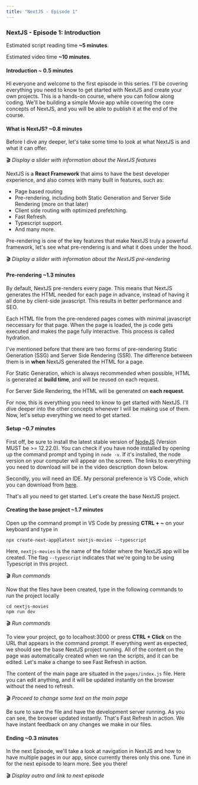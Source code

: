 ```yaml
---
title: "NextJS - Episode 1"
---
```

### NextJS - Episode 1: Introduction
Estimated script reading time **~5 minutes**.

Estimated video time **~10 minutes**.

#### Introduction ~ 0.5 minutes
Hi everyone and welcome to the first episode in this series. I'll be covering everything you need to know to get started with NextJS and create your own projects. This is a hands-on course, where you can follow along coding. We'll be building a simple Movie app while covering the core concepts of NextJS, and you will be able to publish it at the end of the course.

#### What is NextJS? ~0.8 minutes
Before I dive any deeper, let's take some time to look at what NextJS is and what it can offer.

🎬 *Display a slider with information about the NextJS features*

NextJS is a **React Framework** that aims to have the best developer experience, and also comes with many built in features, such as:
- Page based routing
- Pre-rendering, including both Static Generation and Server Side Rendering (more on that later)
- Client side routing with optimized prefetching.
- Fast Refresh.
- Typescript support.
- And many more.

Pre-rendering is one of the key features that make NextJS truly a powerful framework, let's see what pre-rendering is and what it does under the hood.

🎬 *Display a slider with information about the NextJS pre-rendering*

#### Pre-rendering ~1.3 minutes
By default, NextJS pre-renders every page. This means that NextJS generates the HTML needed for each page in advance, instead of having it all done by client-side javascript. This results in better performance and SEO.

Each HTML file from the pre-rendered pages comes with minimal javascript neccessary for that page. When the page is loaded, the js code gets executed and makes the page fully interactive. This process is called hydration.

I've mentioned before that there are two forms of pre-rendering Static Generation (SSG) and Server Side Rendering (SSR). The difference between them is in **when** NextJS generated the HTML for a page.

For Static Generation, which is always recommended when possible, HTML is generated at **build time**, and will be reused on each request.

For Server Side Rendering, the HTML will be generated on **each request**.

For now, this is everything you need to know to get started with NextJS. I'll dive deeper into the other concepts whenever I will be making use of them. Now, let's setup everything we need to get started.

#### Setup ~0.7 minutes
First off, be sure to install the latest stable version of [NodeJS](https://nodejs.org/en/)  (Version MUST be >= 12.22.0). You can check if you have node installed by opening up the command prompt and typing in `node -v`. If it's installed, the node version on your computer will appear on the screen. The links to everything you need to download will be in the video description down below.

Secondly, you will need an IDE. My personal preference is VS Code, which you can download from [here](https://code.visualstudio.com/).

That's all you need to get started. Let's create the base NextJS project.

#### Creating the base project ~1.7 minutes
Open up the command prompt in VS Code by pressing **CTRL + ~** on your keyboard and type in
```
npx create-next-app@latest nextjs-movies --typescript
```
Here, `nextjs-movies` is the name of the folder where the NextJS app will be created. The flag `--typescript` indicates that we're going to be using Typescript in this project.

🎬 *Run commands*

Now that the files have been created, type in the following commands to run the project locally
```
cd nextjs-movies
npm run dev
```

🎬 *Run commands*

To view your project, go to localhost:3000 or press **CTRL + Click** on the URL that appears in the command prompt. If everything went as expected, we should see the base NextJS project running. All of the content on the page was automatically created when we ran the scripts, and it can be edited. Let's make a change to see Fast Refresh in action.

The content of the main page are situated in the `pages/index.js` file. Here you can edit anything, and it will be updated instantly on the browser without the need to refresh. 

🎬 *Proceed to change some text on the main page*

Be sure to save the file and have the development server running. As you can see, the browser updated instantly. That's Fast Refresh in action. We have instant feedback on any changes we make in our files.

#### Ending ~0.3 minutes
In the next Episode, we'll take a look at navigation in NextJS and how to have multiple pages in our app, since currently theres only this one. Tune in for the next episode to learn more. See you there!

🎬 *Display outro and link to next episode*